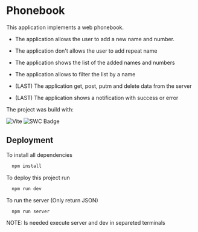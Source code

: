 
# Phonebook

This application implements a web phonebook.

* The application allows the user to add a new name and number.
* The application don't allows the user to add repeat name
* The application shows the list of the added names and numbers
* The application allows to filter the list by a name

* (LAST) The application get, post, putm and delete data from the server
* (LAST) The application shows a notification with success or error

The project was build with:

![Vite](https://img.shields.io/badge/vite-%23646CFF.svg?style=for-the-badge&logo=vite&logoColor=white)
![SWC Badge](https://img.shields.io/badge/SWC-000?logo=swc&logoColor=fff&style=for-the-badge)


## Deployment

To install all dependencies

```bash
  npm install
```

To deploy this project run

```bash
  npm run dev
```

To run the server (Only return JSON)

```bash
  npm run server
```

NOTE: Is needed execute server and dev in separeted terminals
